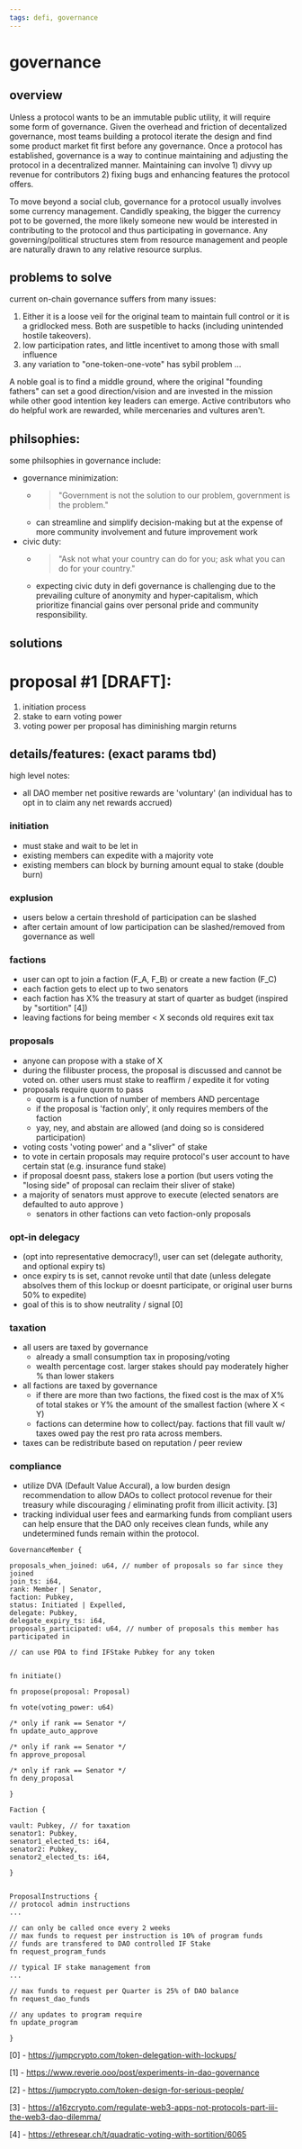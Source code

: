 ```yaml
---
tags: defi, governance
---
```

# governance

overview
---
Unless a protocol wants to be an immutable public utility, it will require some form of governance. Given the overhead and friction of decentalized governance, most teams building a protocol iterate the design and find some product market fit first before any governance. Once a protocol has established, governance is a way to continue maintaining and adjusting the protocol in a decentralized manner. Maintaining can involve 1) divvy up revenue for contributors 2) fixing bugs and enhancing features the protocol offers.

To move beyond a social club, governance for a protocol usually involves some currency management. Candidly speaking, the bigger the currency pot to be governed, the more likely someone new would be interested in contributing to the protocol and thus participating in governance. Any governing/political structures stem from resource management and people are naturally drawn to any relative resource surplus.

problems to solve
---
current on-chain governance suffers from many issues:

1) Either it is a loose veil for the original team to maintain full control or it is a gridlocked mess. Both are suspetible to hacks (including unintended hostile takeovers).
2) low participation rates, and little incentivet to among those with small influence
3) any variation to "one-token-one-vote" has sybil problem
...

A noble goal is to find a middle ground, where the original "founding fathers" can set a good direction/vision and are invested in the mission while other good intention key leaders can emerge. Active contributors who do helpful work are rewarded, while mercenaries and vultures aren't.

philsophies:
--
some philsophies in governance include: 
- governance minimization: 
  - > "Government is not the solution to our problem, government is the problem." 
  - can streamline and simplify decision-making but at the expense of more community involvement and future improvement work
- civic duty: 
  - > "Ask not what your country can do for you; ask what you can do for your country."
  - expecting civic duty in defi governance is challenging due to the prevailing culture of anonymity and hyper-capitalism, which prioritize financial gains over personal pride and community responsibility.


solutions
---

# proposal #1 [DRAFT]:
1) initiation process
2) stake to earn voting power
3) voting power per proposal has diminishing margin returns

## details/features: (exact params tbd)
high level notes:
- all DAO member net positive rewards are 'voluntary' (an individual has to opt in to claim any net rewards accrued)

### initiation
- must stake and wait to be let in
- existing members can expedite with a majority vote
- existing members can block by burning amount equal to stake (double burn)

### explusion
- users below a certain threshold of participation can be slashed
- after certain amount of low participation can be slashed/removed from governance as well

### factions
- user can opt to join a faction (F_A, F_B) or create a new faction (F_C)
- each faction gets to elect up to two senators
- each faction has X% the treasury at start of quarter as budget (inspired by "sortition" [4])
- leaving factions for being member < X seconds old requires exit tax

### proposals
- anyone can propose with a stake of X
- during the filibuster process, the proposal is discussed and cannot be voted on. other users must stake to reaffirm / expedite it for voting
- proposals require quorm to pass
  - quorm is a function of number of members AND percentage
  - if the proposal is 'faction only', it only requires members of the faction
  - yay, ney, and abstain are allowed (and doing so is considered participation)
- voting costs 'voting power' and a "sliver" of stake
- to vote in certain proposals may require protocol's user account to have certain stat (e.g. insurance fund stake)
- if proposal doesnt pass, stakers lose a portion (but users voting the "losing side" of proposal can reclaim their sliver of stake)
- a majority of senators must approve to execute (elected senators are defaulted to auto approve )
  - senators in other factions can veto faction-only proposals

### opt-in delegacy 
- (opt into representative democracy!), user can set (delegate authority, and optional expiry ts)
- once expiry ts is set, cannot revoke until that date (unless delegate absolves them of this lockup or doesnt participate, or original user burns 50% to expedite) 
- goal of this is to show neutrality / signal [0]

### taxation
- all users are taxed by governance
    - already a small consumption tax in proposing/voting 
    - wealth percentage cost. larger stakes should pay moderately higher % than lower stakers
- all factions are taxed by governance
    - if there are more than two factions, the fixed cost is the max of X% of total stakes or Y% the amount of the smallest faction (where X < Y)
    - factions can determine how to collect/pay. factions that fill vault w/ taxes owed pay the rest pro rata across members.
- taxes can be redistribute based on reputation / peer review

### compliance
- utilize DVA (Default Value Accural), a low burden design recommendation to allow DAOs to collect protocol revenue for their treasury while discouraging / eliminating profit from illicit activity. [3]
- tracking individual user fees and earmarking funds from compliant users can help ensure that the DAO only receives clean funds, while any undetermined funds remain within the protocol.


```
GovernanceMember {

proposals_when_joined: u64, // number of proposals so far since they joined
join_ts: i64,
rank: Member | Senator,
faction: Pubkey,
status: Initiated | Expelled,
delegate: Pubkey,
delegate_expiry_ts: i64,
proposals_participated: u64, // number of proposals this member has participated in

// can use PDA to find IFStake Pubkey for any token


fn initiate()

fn propose(proposal: Proposal)

fn vote(voting_power: u64)

/* only if rank == Senator */
fn update_auto_approve

/* only if rank == Senator */
fn approve_proposal

/* only if rank == Senator */
fn deny_proposal

}

Faction {

vault: Pubkey, // for taxation
senator1: Pubkey,
senator1_elected_ts: i64,
senator2: Pubkey,
senator2_elected_ts: i64,

}


ProposalInstructions {
// protocol admin instructions
...

// can only be called once every 2 weeks
// max funds to request per instruction is 10% of program funds
// funds are transfered to DAO controlled IF Stake
fn request_program_funds

// typical IF stake management from 
...

// max funds to request per Quarter is 25% of DAO balance
fn request_dao_funds

// any updates to program require 
fn update_program

}

```


[0] - https://jumpcrypto.com/token-delegation-with-lockups/

[1] - https://www.reverie.ooo/post/experiments-in-dao-governance

[2] - https://jumpcrypto.com/token-design-for-serious-people/

[3] - https://a16zcrypto.com/regulate-web3-apps-not-protocols-part-iii-the-web3-dao-dilemma/

[4] - https://ethresear.ch/t/quadratic-voting-with-sortition/6065
